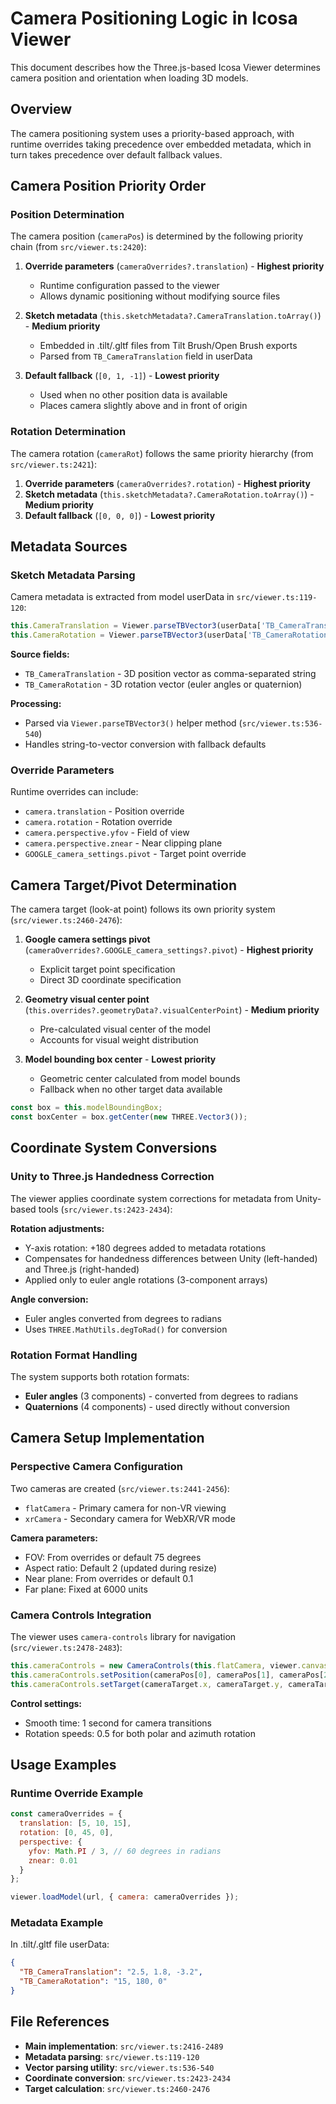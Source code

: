 # Camera Positioning Logic in Icosa Viewer

This document describes how the Three.js-based Icosa Viewer determines camera position and orientation when loading 3D models.

## Overview

The camera positioning system uses a priority-based approach, with runtime overrides taking precedence over embedded metadata, which in turn takes precedence over default fallback values.

## Camera Position Priority Order

### Position Determination

The camera position (`cameraPos`) is determined by the following priority chain (from `src/viewer.ts:2420`):

1. **Override parameters** (`cameraOverrides?.translation`) - **Highest priority**
   - Runtime configuration passed to the viewer
   - Allows dynamic positioning without modifying source files

2. **Sketch metadata** (`this.sketchMetadata?.CameraTranslation.toArray()`) - **Medium priority**
   - Embedded in .tilt/.gltf files from Tilt Brush/Open Brush exports
   - Parsed from `TB_CameraTranslation` field in userData

3. **Default fallback** (`[0, 1, -1]`) - **Lowest priority**
   - Used when no other position data is available
   - Places camera slightly above and in front of origin

### Rotation Determination

The camera rotation (`cameraRot`) follows the same priority hierarchy (from `src/viewer.ts:2421`):

1. **Override parameters** (`cameraOverrides?.rotation`) - **Highest priority**
2. **Sketch metadata** (`this.sketchMetadata?.CameraRotation.toArray()`) - **Medium priority**
3. **Default fallback** (`[0, 0, 0]`) - **Lowest priority**

## Metadata Sources

### Sketch Metadata Parsing

Camera metadata is extracted from model userData in `src/viewer.ts:119-120`:

```typescript
this.CameraTranslation = Viewer.parseTBVector3(userData['TB_CameraTranslation'])
this.CameraRotation = Viewer.parseTBVector3(userData['TB_CameraRotation']);
```

**Source fields:**
- `TB_CameraTranslation` - 3D position vector as comma-separated string
- `TB_CameraRotation` - 3D rotation vector (euler angles or quaternion)

**Processing:**
- Parsed via `Viewer.parseTBVector3()` helper method (`src/viewer.ts:536-540`)
- Handles string-to-vector conversion with fallback defaults

### Override Parameters

Runtime overrides can include:
- `camera.translation` - Position override
- `camera.rotation` - Rotation override
- `camera.perspective.yfov` - Field of view
- `camera.perspective.znear` - Near clipping plane
- `GOOGLE_camera_settings.pivot` - Target point override

## Camera Target/Pivot Determination

The camera target (look-at point) follows its own priority system (`src/viewer.ts:2460-2476`):

1. **Google camera settings pivot** (`cameraOverrides?.GOOGLE_camera_settings?.pivot`) - **Highest priority**
   - Explicit target point specification
   - Direct 3D coordinate specification

2. **Geometry visual center point** (`this.overrides?.geometryData?.visualCenterPoint`) - **Medium priority**
   - Pre-calculated visual center of the model
   - Accounts for visual weight distribution

3. **Model bounding box center** - **Lowest priority**
   - Geometric center calculated from model bounds
   - Fallback when no other target data available

```typescript
const box = this.modelBoundingBox;
const boxCenter = box.getCenter(new THREE.Vector3());
```

## Coordinate System Conversions

### Unity to Three.js Handedness Correction

The viewer applies coordinate system corrections for metadata from Unity-based tools (`src/viewer.ts:2423-2434`):

**Rotation adjustments:**
- Y-axis rotation: +180 degrees added to metadata rotations
- Compensates for handedness differences between Unity (left-handed) and Three.js (right-handed)
- Applied only to euler angle rotations (3-component arrays)

**Angle conversion:**
- Euler angles converted from degrees to radians
- Uses `THREE.MathUtils.degToRad()` for conversion

### Rotation Format Handling

The system supports both rotation formats:
- **Euler angles** (3 components) - converted from degrees to radians
- **Quaternions** (4 components) - used directly without conversion

## Camera Setup Implementation

### Perspective Camera Configuration

Two cameras are created (`src/viewer.ts:2441-2456`):
- `flatCamera` - Primary camera for non-VR viewing
- `xrCamera` - Secondary camera for WebXR/VR mode

**Camera parameters:**
- FOV: From overrides or default 75 degrees
- Aspect ratio: Default 2 (updated during resize)
- Near plane: From overrides or default 0.1
- Far plane: Fixed at 6000 units

### Camera Controls Integration

The viewer uses `camera-controls` library for navigation (`src/viewer.ts:2478-2483`):

```typescript
this.cameraControls = new CameraControls(this.flatCamera, viewer.canvas);
this.cameraControls.setPosition(cameraPos[0], cameraPos[1], cameraPos[2], false);
this.cameraControls.setTarget(cameraTarget.x, cameraTarget.y, cameraTarget.z, false);
```

**Control settings:**
- Smooth time: 1 second for camera transitions
- Rotation speeds: 0.5 for both polar and azimuth rotation

## Usage Examples

### Runtime Override Example

```javascript
const cameraOverrides = {
  translation: [5, 10, 15],
  rotation: [0, 45, 0],
  perspective: {
    yfov: Math.PI / 3, // 60 degrees in radians
    znear: 0.01
  }
};

viewer.loadModel(url, { camera: cameraOverrides });
```

### Metadata Example

In .tilt/.gltf file userData:
```json
{
  "TB_CameraTranslation": "2.5, 1.8, -3.2",
  "TB_CameraRotation": "15, 180, 0"
}
```

## File References

- **Main implementation**: `src/viewer.ts:2416-2489`
- **Metadata parsing**: `src/viewer.ts:119-120`
- **Vector parsing utility**: `src/viewer.ts:536-540`
- **Coordinate conversion**: `src/viewer.ts:2423-2434`
- **Target calculation**: `src/viewer.ts:2460-2476`